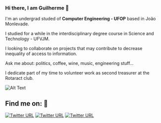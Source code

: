 ### Hi there, I am Guilherme 👋

I'm an undergrad studed of **Computer Engineering - UFOP** based in João Monlevade.

I studied for a while in the interdisciplinary degree course in Science and Technology -  UFVJM.

I looking to collaborate on projects that may contribute to decrease inequality of access to information.

Ask me about: politics, coffee, wine, music, engineering stuff...

I dedicate part of my time to volunteer work as second treasurer at the Rotaract club.

![Alt Text](https://media.giphy.com/media/26tn33aiTi1jkl6H6/giphy.gif)

## Find me on: :iphone:

[![Twitter URL](https://img.shields.io/badge/my--website-guiinow-green)](https://guiinow.github.io/guiferreira/)
[![Twitter URL](https://img.shields.io/twitter/url?color=%23fb3958&label=follow&logo=instagram&logoColor=%23fb3958&style=flat-square&url=https%3A%2F%2Fwww.instagram.com%2Falejorc)](https://www.instagram.com/guiinow/)
[![Twitter URL](https://img.shields.io/twitter/url?color=%230072b1&label=connect&logo=linkedin&logoColor=%230072b1&style=flat-square&url=https%3A%2F%2Fwww.linkedin.com%2Fin%2Falejandro-ramirez-ciceros%2F)](https://www.linkedin.com/in/guiiferreira/)

<!--
**guiinow/guiinow** is a ✨ _special_ ✨ repository because its `README.md` (this file) appears on your GitHub profile.

Here are some ideas to get you started:

- 🔭 I’m currently working on ...
- 🌱 I’m currently learning ...
- 👯 I’m looking to collaborate on ...
- 🤔 I’m looking for help with ...
- 💬 Ask me about ...
- 📫 How to reach me: ...
- 😄 Pronouns: ...
- ⚡ Fun fact: ...
-->
